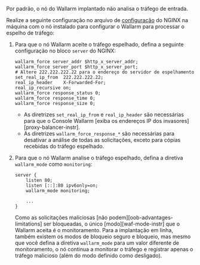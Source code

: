 Por padrão, o nó do Wallarm implantado não analisa o tráfego de entrada.

Realize a seguinte configuração no arquivo de [configuração](https://docs.nginx.com/nginx/admin-guide/basic-functionality/managing-configuration-files/) do NGINX na máquina com o nó instalado para configurar o Wallarm para processar o espelho de tráfego:

1. Para que o nó Wallarm aceite o tráfego espelhado, defina a seguinte configuração no bloco `server` do NGINX:

    ```
    wallarm_force server_addr $http_x_server_addr;
    wallarm_force server_port $http_x_server_port;
    # Altere 222.222.222.22 para o endereço do servidor de espelhamento
    set_real_ip_from  222.222.222.22;
    real_ip_header    X-Forwarded-For;
    real_ip_recursive on;
    wallarm_force response_status 0;
    wallarm_force response_time 0;
    wallarm_force response_size 0;
    ```

    * As diretrizes `set_real_ip_from` e `real_ip_header` são necessárias para que o Console Wallarm [exiba os endereços IP dos invasores][proxy-balancer-instr].
    * As diretrizes `wallarm_force_response_*` são necessárias para desativar a análise de todas as solicitações, exceto para cópias recebidas do tráfego espelhado.
2. Para que o nó Wallarm analise o tráfego espelhado, defina a diretiva `wallarm_mode` como `monitoring`:

    ```
    server {
        listen 80;
        listen [::]:80 ipv6only=on;
        wallarm_mode monitoring;

        ...
    }
    ```

    Como as solicitações maliciosas [não podem][oob-advantages-limitations] ser bloqueadas, o único [modo][waf-mode-instr] que o Wallarm aceita é o monitoramento. Para a implantação em linha, também existem os modos de bloqueio seguro e bloqueio, mas mesmo que você defina a diretiva `wallarm_mode` para um valor diferente de monitoramento, o nó continua a monitorar o tráfego e registrar apenas o tráfego malicioso (além do modo definido como desligado).